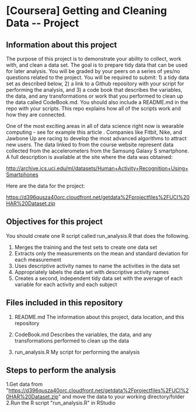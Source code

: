 # [Coursera] Getting and Cleaning Data -- Project

## Information about this project

The purpose of this project is to demonstrate your ability to collect, work with, and clean a data set. The goal is to prepare tidy data that can be used for later analysis. You will be graded by your peers on a series of yes/no questions related to the project. You will be required to submit: 1) a tidy data set as described below, 2) a link to a Github repository with your script for performing the analysis, and 3) a code book that describes the variables, the data, and any transformations or work that you performed to clean up the data called CodeBook.md. You should also include a README.md in the repo with your scripts. This repo explains how all of the scripts work and how they are connected. 

One of the most exciting areas in all of data science right now is wearable computing - see for example this article . Companies like Fitbit, Nike, and Jawbone Up are racing to develop the most advanced algorithms to attract new users. The data linked to from the course website represent data collected from the accelerometers from the Samsung Galaxy S smartphone. A full description is available at the site where the data was obtained:

http://archive.ics.uci.edu/ml/datasets/Human+Activity+Recognition+Using+Smartphones

Here are the data for the project:

https://d396qusza40orc.cloudfront.net/getdata%2Fprojectfiles%2FUCI%20HAR%20Dataset.zip 

## Objectives for this project

You should create one R script called run_analysis.R that does the following. 

1. Merges the training and the test sets to create one data set
2. Extracts only the measurements on the mean and standard deviation for each measurement 
3. Uses descriptive activity names to name the activities in the data set
4. Appropriately labels the data set with descriptive activity names 
5. Creates a second, independent tidy data set with the average of each variable for each activity and each subject 

## Files included in this repository
1. README.md
The information about this project, data location, and this repository

2. CodeBook.md
Describes the variables, the data, and any transformations performed to clean up the data

3. run_analysis.R
My script for performing the analysis

## Steps to perform the analysis
1.Get data from "https://d396qusza40orc.cloudfront.net/getdata%2Fprojectfiles%2FUCI%20HAR%20Dataset.zip" and move the data to your working directory/folder 
2.Run the R script "run_analysis.R" in RStudio



